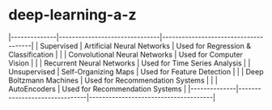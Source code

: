# deep-learning-a-z

|--------------|-------------------------------|--------------------------------------|
| Supervised   | Artificial Neural Networks    | Used for Regression & Classification |
|              | Convolutional Neural Networks | Used for Computer Vision             |
|              | Recurrent Neural Networks     | Used for Time Series Analysis        |
| Unsupervised | Self-Organizing Maps          | Used for Feature Detection           |
|              | Deep Boltzmann Machines       | Used for Recommendation Systems      |
|              | AutoEncoders                  | Used for Recommendation Systems      |
|--------------|-------------------------------|--------------------------------------|
